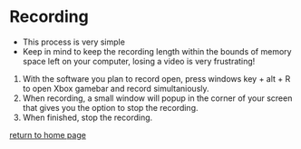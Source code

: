 # Recording


* This process is very simple
* Keep in mind to keep the recording length within the bounds of memory space left on your computer, losing a video is very frustrating!



1. With the software you plan to record open, press windows key + alt + R to open Xbox gamebar and record simultaniously.
2. When recording, a small window will popup in the corner of your screen that gives you the option to stop the recording.
3. When finished, stop the recording.

[return to home page](./README.md)
